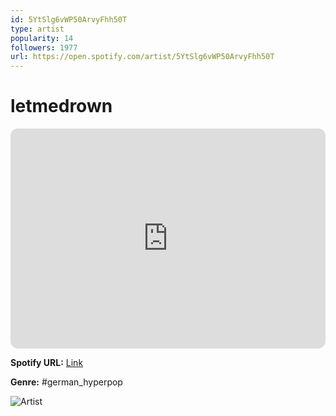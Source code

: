 ```yaml
---
id: 5YtSlg6vWP50ArvyFhh50T
type: artist
popularity: 14
followers: 1977
url: https://open.spotify.com/artist/5YtSlg6vWP50ArvyFhh50T
---
```

# letmedrown

<iframe style="border-radius:12px" src="https://open.spotify.com/embed/artist/5YtSlg6vWP50ArvyFhh50T" width="100%" height="352" frameBorder="0" allowfullscreen="" allow="autoplay; clipboard-write; encrypted-media; fullscreen; picture-in-picture" loading="lazy"></iframe>

**Spotify URL:** [Link](https://open.spotify.com/artist/5YtSlg6vWP50ArvyFhh50T)

**Genre:**  #german_hyperpop

![Artist](https://i.scdn.co/image/ab6761610000e5eb4286fe2cfc59d6bc8f6f4891)
